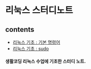 # 리눅스 스터디노트
## contents
- [리눅스 기초 : 기본 명령어](/notes/note_01.md)
- [리눅스 기초 : sudo](/notes/note_02.md)

#### 생활코딩 리눅스 수업에 기초한 스터디 노트.